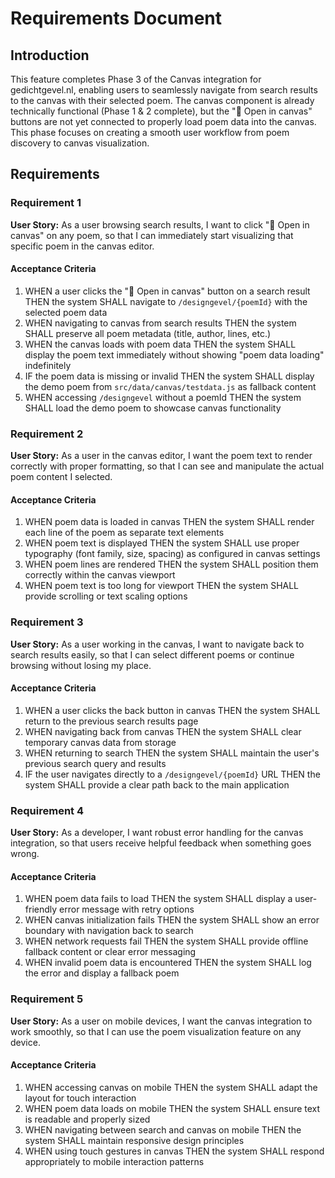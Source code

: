 # Requirements Document

## Introduction

This feature completes Phase 3 of the Canvas integration for gedichtgevel.nl, enabling users to seamlessly navigate from search results to the canvas with their selected poem. The canvas component is already technically functional (Phase 1 & 2 complete), but the "🎨 Open in canvas" buttons are not yet connected to properly load poem data into the canvas. This phase focuses on creating a smooth user workflow from poem discovery to canvas visualization.

## Requirements

### Requirement 1

**User Story:** As a user browsing search results, I want to click "🎨 Open in canvas" on any poem, so that I can immediately start visualizing that specific poem in the canvas editor.

#### Acceptance Criteria

1. WHEN a user clicks the "🎨 Open in canvas" button on a search result THEN the system SHALL navigate to `/designgevel/{poemId}` with the selected poem data
2. WHEN navigating to canvas from search results THEN the system SHALL preserve all poem metadata (title, author, lines, etc.)
3. WHEN the canvas loads with poem data THEN the system SHALL display the poem text immediately without showing "poem data loading" indefinitely
4. IF the poem data is missing or invalid THEN the system SHALL display the demo poem from `src/data/canvas/testdata.js` as fallback content
5. WHEN accessing `/designgevel` without a poemId THEN the system SHALL load the demo poem to showcase canvas functionality

### Requirement 2

**User Story:** As a user in the canvas editor, I want the poem text to render correctly with proper formatting, so that I can see and manipulate the actual poem content I selected.

#### Acceptance Criteria

1. WHEN poem data is loaded in canvas THEN the system SHALL render each line of the poem as separate text elements
2. WHEN poem text is displayed THEN the system SHALL use proper typography (font family, size, spacing) as configured in canvas settings
3. WHEN poem lines are rendered THEN the system SHALL position them correctly within the canvas viewport
4. WHEN poem text is too long for viewport THEN the system SHALL provide scrolling or text scaling options

### Requirement 3

**User Story:** As a user working in the canvas, I want to navigate back to search results easily, so that I can select different poems or continue browsing without losing my place.

#### Acceptance Criteria

1. WHEN a user clicks the back button in canvas THEN the system SHALL return to the previous search results page
2. WHEN navigating back from canvas THEN the system SHALL clear temporary canvas data from storage
3. WHEN returning to search THEN the system SHALL maintain the user's previous search query and results
4. IF the user navigates directly to a `/designgevel/{poemId}` URL THEN the system SHALL provide a clear path back to the main application

### Requirement 4

**User Story:** As a developer, I want robust error handling for the canvas integration, so that users receive helpful feedback when something goes wrong.

#### Acceptance Criteria

1. WHEN poem data fails to load THEN the system SHALL display a user-friendly error message with retry options
2. WHEN canvas initialization fails THEN the system SHALL show an error boundary with navigation back to search
3. WHEN network requests fail THEN the system SHALL provide offline fallback content or clear error messaging
4. WHEN invalid poem data is encountered THEN the system SHALL log the error and display a fallback poem

### Requirement 5

**User Story:** As a user on mobile devices, I want the canvas integration to work smoothly, so that I can use the poem visualization feature on any device.

#### Acceptance Criteria

1. WHEN accessing canvas on mobile THEN the system SHALL adapt the layout for touch interaction
2. WHEN poem data loads on mobile THEN the system SHALL ensure text is readable and properly sized
3. WHEN navigating between search and canvas on mobile THEN the system SHALL maintain responsive design principles
4. WHEN using touch gestures in canvas THEN the system SHALL respond appropriately to mobile interaction patterns